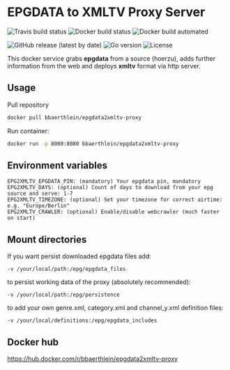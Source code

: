 # EPGDATA to XMLTV Proxy Server

![Travis build status](https://travis-ci.com/benjaminbear/epgdata2xmltv-proxy.svg?branch=master)
![Docker build status](https://img.shields.io/docker/cloud/build/bbaerthlein/epgdata2xmltv-proxy)
![Docker build automated](https://img.shields.io/docker/cloud/automated/bbaerthlein/epgdata2xmltv-proxy)

![GitHub release (latest by date)](https://img.shields.io/github/v/release/benjaminbear/epgdata2xmltv-proxy)
![Go version](https://img.shields.io/github/go-mod/go-version/benjaminbear/epgdata2xmltv-proxy?filename=go.mod)
![License](https://img.shields.io/github/license/benjaminbear/epgdata2xmltv-proxy)

This docker service grabs **epgdata** from a source (hoerzu), adds further information from the web and deploys **xmltv** format via http server.

## Usage

Pull repository

```bash
docker pull bbaerthlein/epgdata2xmltv-proxy
```


Run container:

```bash
docker run -p 8080:8080 bbaerthlein/epgdata2xmltv-proxy
```

## Environment variables

```
EPG2XMLTV_EPGDATA_PIN: (mandatory) Your epgdata pin, mandatory
EPG2XMLTV_DAYS: (optional) Count of days to download from your epg source and serve: 1-7
EPG2XMLTV_TIMEZONE: (optional) Set your timezone for correct airtime: e.g. "Europe/Berlin"
EPG2XMLTV_CRAWLER: (optional) Enable/disable webcrawler (much faster on start)
```

## Mount directories

If you want persist downloaded epgdata files add:

```
-v /your/local/path:/epg/epgdata_files
```

to persist working data of the proxy (absolutely recommended):

```
-v /your/local/path:/epg/persistence
```

to add your own genre.xml, category.xml and channel_y.xml definition files:

```
-v /your/local/definitions:/epg/epgdata_includes
```

## Docker hub

https://hub.docker.com/r/bbaerthlein/epgdata2xmltv-proxy